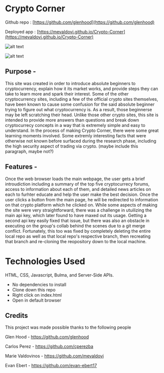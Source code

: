 # Crypto Corner
Github repo : [https://github.com/glenhood](https://github.com/glenhood)


Deployed app : [https://mevaldovi.github.io/Crypto-Corner](https://mevaldovi.github.io/Crypto-Corner)


 ![alt text](assets/images/1.png)
 
 ![alt text](assets/images/2.png)

## Purpose -
This site was created in order to introduce absolute beginners to cryptocurrency, explain how it its market works, and provide steps they can take to learn more and spark their interest. 
Some of the other cryptocurrency sites, including a few of the official crypto sites themselves, have been known to cause some confusion for the said absolute beginner trying to figure out what cryptocurrency is. As a result, those beginnerse may be left scratching their head. Unlike those other crypto sites, this site is intended to provide more answers than questions and break down cryptocurrecy concepts in a way that is extremely simple and easy to understand.
In the process of making Crypto Corner, there were some great learning moments involved. Some extremly interesting facts that were otherwise not known before surfaced during the research phase, including the high security aspect of trading via crypto. (maybe include this paragraph, maybe not?)

## Features - 
Once the web browser loads the main webpage, the user gets a brief introudiction including a summary of the top five cryptocurrecy forums, access to information about each of them, and detailed news articles on each to furhter educate and help the user make the best decision.
Once the user clicks a button from the main page, he will be redirected to 
information on that crypto platform which he clicked on. 
While some aspects of making the site were very straightforward, there was a challenge in utuilizing the main api key, which later found to have maxed out  its usage. Getting a second api key easily fixed that issue, but there was also an obstacle in executing on the group's collab behind the scenes due to a git merge conflict. Fortunately, this too was fixed by completely deleting the entire local repo as well as that local repo's respective branch, then recreating that branch and re-cloning the reopository down to the local machine.

# Technologies Used
HTML, CSS, Javascript, Bulma, and Server-Side APIs.

- No dependencies to install
- Clone down this repo
- Right click on index.html
- Open in default browser

## Credits
This project was made possible thanks to the following people

Glen Hood - https://github.com/glenhood

Carlos Perez - https://github.com/cperezba

Marie Valdovinos - https://github.com/mevaldovi

Evan Ebert - https://github.com/evan-ebert17


